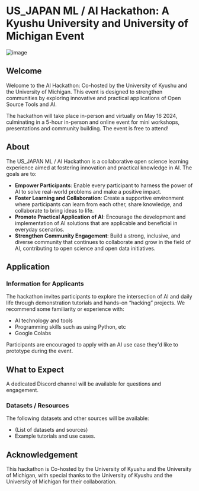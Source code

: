 # US_JAPAN ML / AI Hackathon: A Kyushu University and University of Michigan Event

![image](https://github.com/klei22/US_Japan_Semiconductor_Workshop/assets/16511995/d2c8ef24-91a8-491e-92f4-532c6a2fe6d5)

## Welcome
Welcome to the AI Hackathon: Co-hosted by the University of Kyushu and the University of Michigan. This event is designed to strengthen communities by exploring innovative and practical applications of Open Source Tools and AI.

The hackathon will take place in-person and virtually on May 16 2024, culminating in a 5-hour in-person and online event for mini workshops, presentations and community building. The event is free to attend!
## About
The US_JAPAN ML / AI Hackathon is a collaborative open science learning experience aimed at fostering innovation and practical knowledge in AI. The goals are to:

- **Empower Participants**: Enable every participant to harness the power of AI to solve real-world problems and make a positive impact.
- **Foster Learning and Collaboration**: Create a supportive environment where participants can learn from each other, share knowledge, and collaborate to bring ideas to life.
- **Promote Practical Application of AI**: Encourage the development and implementation of AI solutions that are applicable and beneficial in everyday scenarios.
- **Strengthen Community Engagement**: Build a strong, inclusive, and diverse community that continues to collaborate and grow in the field of AI, contributing to open science and open data initiatives.

## Application
### Information for Applicants
The hackathon invites participants to explore the intersection of AI and daily life through demonstration tutorials and hands-on “hacking” projects. We recommend some familiarity or experience with:
- AI technology and tools
- Programming skills such as using Python, etc
- Google Colabs

Participants are encouraged to apply with an AI use case they'd like to prototype during the event.

## What to Expect
A dedicated Discord channel will be available for questions and engagement.

### Datasets / Resources
The following datasets and other sources will be available:
- (List of datasets and sources)
- Example tutorials and use cases.

## Acknowledgement
This hackathon is Co-hosted by the University of Kyushu and the University of Michigan, with special thanks to the University of Kyushu and the University of Michigan for their collaboration.

